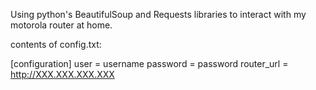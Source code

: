 Using python's BeautifulSoup and Requests libraries to interact with
my motorola router at home.

contents of config.txt:

[configuration]
user = username
password = password
router_url = http://XXX.XXX.XXX.XXX